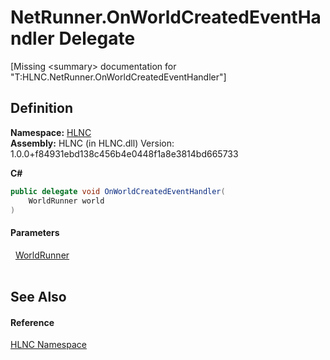 # NetRunner.OnWorldCreatedEventHandler Delegate


\[Missing &lt;summary&gt; documentation for "T:HLNC.NetRunner.OnWorldCreatedEventHandler"\]



## Definition
**Namespace:** <a href="N_HLNC">HLNC</a>  
**Assembly:** HLNC (in HLNC.dll) Version: 1.0.0+f84931ebd138c456b4e0448f1a8e3814bd665733

**C#**
``` C#
public delegate void OnWorldCreatedEventHandler(
	WorldRunner world
)
```



#### Parameters
<dl><dt>  <a href="T_HLNC_WorldRunner">WorldRunner</a></dt><dd> </dd></dl>

## See Also


#### Reference
<a href="N_HLNC">HLNC Namespace</a>  
